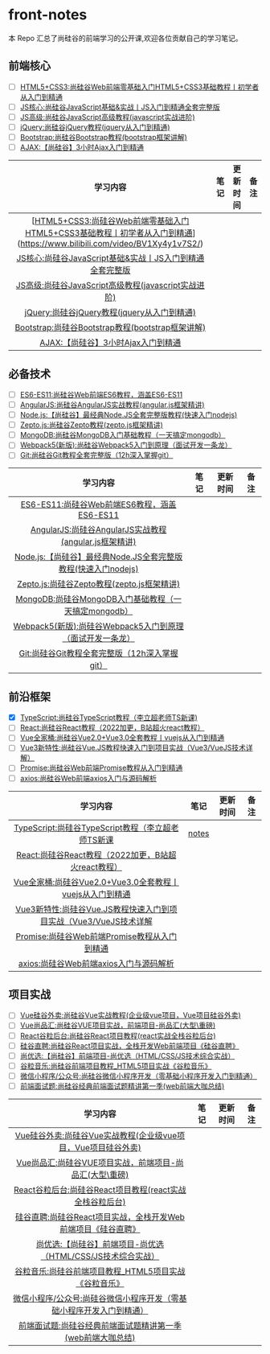 # front-notes

本 Repo 汇总了尚硅谷的前端学习的公开课,欢迎各位贡献自己的学习笔记。

## 前端核心
- [ ] [HTML5+CSS3:尚硅谷Web前端零基础入门HTML5+CSS3基础教程丨初学者从入门到精通](https://www.bilibili.com/video/BV1XJ411X7Ud)
- [ ] [JS核心:尚硅谷JavaScript基础&实战丨JS入门到精通全套完整版](https://www.bilibili.com/video/BV1YW411T7GX/)
- [ ] [JS高级:尚硅谷JavaScript高级教程(javascript实战进阶)](https://www.bilibili.com/video/BV14s411E7qf)
- [ ] [jQuery:尚硅谷jQuery教程(jquery从入门到精通)](https://www.bilibili.com/video/BV1Xy4y1v7S2/?vd_source=f6bb620e5bbc65cc41159585074592da)
- [ ] [Bootstrap:尚硅谷Bootstrap教程(bootstrap框架讲解)](https://www.bilibili.com/video/BV1YW411T7yy)
- [ ] [AJAX:【尚硅谷】3小时Ajax入门到精通](https://www.bilibili.com/video/BV1YW411T7yy)

|                 **学习内容**                 | **笔记** | 更新时间 |  备注  |
| :--------------------------------------: | :----: | ---- | :--: |
| [[HTML5+CSS3:尚硅谷Web前端零基础入门HTML5+CSS3基础教程丨初学者从入门到精通](https://www.bilibili.com/video/BV1XJ411X7Ud)](https://www.bilibili.com/video/BV1Xy4y1v7S2/) |        |      |      |
| [JS核心:尚硅谷JavaScript基础&实战丨JS入门到精通全套完整版](https://www.bilibili.com/video/BV1YW411T7GX/) |        |      |      |
| [JS高级:尚硅谷JavaScript高级教程(javascript实战进阶)](https://www.bilibili.com/video/BV14s411E7qf) |        |      |      |
| [jQuery:尚硅谷jQuery教程(jquery从入门到精通)](https://www.bilibili.com/video/BV1Xy4y1v7S2/?vd_source=f6bb620e5bbc65cc41159585074592da) |        |      |      |
| [Bootstrap:尚硅谷Bootstrap教程(bootstrap框架讲解)](https://www.bilibili.com/video/BV1YW411T7yy) |        |      |      |
| [AJAX:【尚硅谷】3小时Ajax入门到精通](https://www.bilibili.com/video/BV1YW411T7yy) |        |      |      |

## 必备技术
- [ ] [ES6-ES11:尚硅谷Web前端ES6教程，涵盖ES6-ES11](https://www.bilibili.com/video/BV1uK411H7on)
- [ ] [AngularJS:尚硅谷AngularJS实战教程(angular.js框架精讲)](https://www.bilibili.com/video/BV1ts411E7qg)
- [ ] [Node.js:【尚硅谷】最经典Node.JS全套完整版教程(快速入门nodejs)](https://www.bilibili.com/video/BV1bs411E7pD)
- [ ] [Zepto.js:尚硅谷Zepto教程(zepto.js框架精讲)](https://www.bilibili.com/video/BV18s411E7b4)
- [ ] [MongoDB:尚硅谷MongoDB入门基础教程（一天搞定mongodb）](https://www.bilibili.com/video/BV18s411E78K)
- [ ] [Webpack5(新版):尚硅谷Webpack5入门到原理（面试开发一条龙）](https://www.bilibili.com/video/BV14T4y1z7sw)
- [ ] [Git:尚硅谷Git教程全套完整版（12h深入掌握git）](https://www.bilibili.com/video/BV15J411973T)

|                 **学习内容**                 | **笔记** | 更新时间 |  备注  |
| :--------------------------------------: | :----: | ---- | :--: |
| [ES6-ES11:尚硅谷Web前端ES6教程，涵盖ES6-ES11](https://www.bilibili.com/video/BV1uK411H7on) |        |      |      |
| [AngularJS:尚硅谷AngularJS实战教程(angular.js框架精讲)](https://www.bilibili.com/video/BV1ts411E7qg) |        |      |      |
| [Node.js:【尚硅谷】最经典Node.JS全套完整版教程(快速入门nodejs)](https://www.bilibili.com/video/BV1bs411E7pD) |        |      |      |
| [Zepto.js:尚硅谷Zepto教程(zepto.js框架精讲)](https://www.bilibili.com/video/BV18s411E7b4) |        |      |      |
| [MongoDB:尚硅谷MongoDB入门基础教程（一天搞定mongodb）](https://www.bilibili.com/video/BV18s411E78K) |        |      |      |
| [Webpack5(新版):尚硅谷Webpack5入门到原理（面试开发一条龙）](https://www.bilibili.com/video/BV14T4y1z7sw) |        |      |      |
| [Git:尚硅谷Git教程全套完整版（12h深入掌握git）](https://www.bilibili.com/video/BV15J411973T) |        |      |      |

## 前沿框架

- [x] [TypeScript:尚硅谷TypeScript教程（李立超老师TS新课)](https://www.bilibili.com/video/BV1Xy4y1v7S2/) 
- [ ] [React:尚硅谷React教程（2022加更，B站超火react教程）](https://www.bilibili.com/video/BV1wy4y1D7JT)
- [ ] [Vue全家桶:尚硅谷Vue2.0+Vue3.0全套教程丨vuejs从入门到精通](https://www.bilibili.com/video/BV1Zy4y1K7SH)
- [ ] [Vue3新特性:尚硅谷Vue.JS教程快速入门到项目实战（Vue3/VueJS技术详解）](https://www.bilibili.com/video/BV1ra4y1H7ih)
- [ ] [Promise:尚硅谷Web前端Promise教程从入门到精通](https://www.bilibili.com/video/BV1GA411x7z1)
- [ ] [axios:尚硅谷Web前端axios入门与源码解析](https://www.bilibili.com/video/BV1wr4y1K7tq)

|                 **学习内容**                 |  **笔记**   | 更新时间 |  备注  |
| :--------------------------------------: | :-------: | ---- | :--: |
| [TypeScript:尚硅谷TypeScript教程（李立超老师TS新课](https://www.bilibili.com/video/BV1Xy4y1v7S2/) | [notes](https://ironartisan.github.io/front-notes/TypeScript/) |      |      |
| [React:尚硅谷React教程（2022加更，B站超火react教程）](https://www.bilibili.com/video/BV1wy4y1D7JT) |           |      |      |
| [Vue全家桶:尚硅谷Vue2.0+Vue3.0全套教程丨vuejs从入门到精通](https://www.bilibili.com/video/BV1Zy4y1K7SH) |           |      |      |
| [Vue3新特性:尚硅谷Vue.JS教程快速入门到项目实战（Vue3/VueJS技术详解](https://www.bilibili.com/video/BV1ra4y1H7ih) |           |      |      |
| [Promise:尚硅谷Web前端Promise教程从入门到精通](https://www.bilibili.com/video/BV1GA411x7z1) |           |      |      |
| [axios:尚硅谷Web前端axios入门与源码解析](https://www.bilibili.com/video/BV1wr4y1K7tq) |           |      |      |




## 项目实战
- [ ] [Vue硅谷外卖:尚硅谷Vue实战教程(企业级vue项目，Vue项目硅谷外卖)](https://www.bilibili.com/video/BV1Lp411d7w4)
- [ ] [Vue尚品汇:尚硅谷VUE项目实战，前端项目-尚品汇(大型\重磅)](https://www.bilibili.com/video/BV1Vf4y1T7bw)
- [ ] [React谷粒后台:尚硅谷React项目教程(react实战全栈谷粒后台)](https://www.bilibili.com/video/BV1i4411N7Qc)
- [ ] [硅谷直聘:尚硅谷React项目实战，全栈开发Web前端项目《硅谷直聘》](https://www.bilibili.com/video/BV1ms411E72A)
- [ ] [尚优选:【尚硅谷】前端项目-尚优选（HTML/CSS/JS技术综合实战）](https://www.bilibili.com/video/BV1ra411X7RX)
- [ ] [谷粒音乐:尚硅谷前端项目教程_HTML5项目实战《谷粒音乐》](https://www.bilibili.com/video/BV1hs411E7NC)
- [ ] [微信小程序/公众号:尚硅谷微信小程序开发（零基础小程序开发入门到精通）](https://www.bilibili.com/video/BV12K411A7A2)
- [ ] [前端面试题:尚硅谷经典前端面试题精讲第一季(web前端大咖总结)](https://www.bilibili.com/video/BV1nb411P7tQ)

|                 **学习内容**                 | **笔记** | 更新时间 |  备注  |
| :--------------------------------------: | :----: | ---- | :--: |
| [Vue硅谷外卖:尚硅谷Vue实战教程(企业级vue项目，Vue项目硅谷外卖)](https://www.bilibili.com/video/BV1Lp411d7w4) |        |      |      |
| [Vue尚品汇:尚硅谷VUE项目实战，前端项目-尚品汇(大型\重磅)](https://www.bilibili.com/video/BV1Vf4y1T7bw) |        |      |      |
| [React谷粒后台:尚硅谷React项目教程(react实战全栈谷粒后台)](https://www.bilibili.com/video/BV1i4411N7Qc) |        |      |      |
| [硅谷直聘:尚硅谷React项目实战，全栈开发Web前端项目《硅谷直聘》](https://www.bilibili.com/video/BV1ms411E72A) |        |      |      |
| [尚优选:【尚硅谷】前端项目-尚优选（HTML/CSS/JS技术综合实战）](https://www.bilibili.com/video/BV1ra411X7RX) |        |      |      |
| [谷粒音乐:尚硅谷前端项目教程_HTML5项目实战《谷粒音乐》](https://www.bilibili.com/video/BV1hs411E7NC) |        |      |      |
| [微信小程序/公众号:尚硅谷微信小程序开发（零基础小程序开发入门到精通）](https://www.bilibili.com/video/BV12K411A7A2) |        |      |      |
| [前端面试题:尚硅谷经典前端面试题精讲第一季(web前端大咖总结)](https://www.bilibili.com/video/BV1nb411P7tQ) |        |      |      |